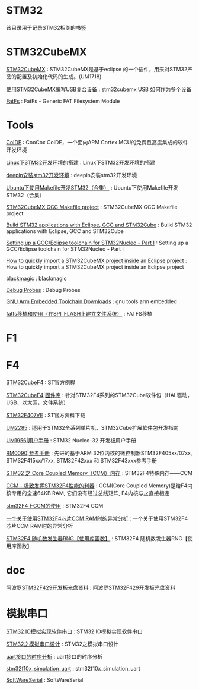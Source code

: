 # STM32
该目录用于记录STM32相关的书签

STM32CubeMX
==
[STM32CubeMX](https://www.stmcu.org.cn/document/detail/index/id-214984) : STM32CubeMX是基于eclipse 的一个插件，用来对STM32产品的配置及初始化代码的生成。(UM1718)

[使用STM32CubeMX编写USB复合设备](https://www.taterli.com/2355/) : stm32cubemx USB 如何作为多个设备  

[FatFs](http://elm-chan.org/fsw/ff/00index_e.html) : FatFs - Generic FAT Filesystem Module 

Tools
==
[CoIDE](https://www.st.com/content/st_com/zh/products/development-tools/software-development-tools/stm32-software-development-tools/stm32-ides/coide.html) : CooCox CoIDE，一个面向ARM Cortex MCU的免费且高度集成的软件开发环境

[Linux下STM32开发环境的搭建](https://www.cnblogs.com/amanlikethis/p/3803736.html) : Linux下STM32开发环境的搭建 

[deepin安装stm32开发环境](https://www.bilibili.com/video/av35014671/) : deepin安装stm32开发环境 

[Ubuntu下使用Makefile开发STM32（合集）](http://www.stmcu.org.cn/module/forum/thread-603753-1-1.html) : Ubuntu下使用Makefile开发STM32（合集） 

[STM32CubeMX GCC Makefile project](https://www.ba0sh1.com/blog/2015/02/23/stm32cubemx-gcc-makefile/) : STM32CubeMX GCC Makefile project 

[Build STM32 applications with Eclipse, GCC and STM32Cube](http://www.carminenoviello.com/2015/06/04/stm32-applications-eclipse-gcc-stcube/) : Build STM32 applications with Eclipse, GCC and STM32Cube 

[Setting up a GCC/Eclipse toolchain for STM32Nucleo - Part I](www.carminenoviello.com/2014/12/28/setting-gcceclipse-toolchain-stm32nucleo-part-1/) : Setting up a GCC/Eclipse toolchain for STM32Nucleo - Part I 

[How to quickly import a STM32CubeMX project inside an Eclipse project](http://www.carminenoviello.com/2015/11/02/quickly-import-stm32cubemx-project-eclipse-project/) : How to quickly import a STM32CubeMX project inside an Eclipse project 

[blackmagic](https://github.com/blacksphere/blackmagic) : blackmagic 

[Debug Probes](http://wiki.paparazziuav.org/wiki/Debug_Probes) : Debug Probes 

[GNU Arm Embedded Toolchain Downloads](https://developer.arm.com/tools-and-software/open-source-software/developer-tools/gnu-toolchain/gnu-rm/downloads) : gnu tools arm embedded 

[fatfs移植和使用（在SPI_FLASH上建立文件系统）](https://blog.csdn.net/qq_21475601/article/details/78032854) : FATFS移植 


F1
==


F4
==
[STM32CubeF4](https://my.st.com/content/my_st_com/zh/products/embedded-software/mcu-mpu-embedded-software/stm32-embedded-software/stm32cube-mcu-mpu-packages/stm32cubef4.license=1557128035033.product=STM32CubeF4.version=1.24.0.html) : ST官方例程

[STM32CubeF4|固件库](https://www.stmcu.org.cn/document/detail/index/id-214993) : 针对STM32F4系列的STM32Cube软件包（HAL驱动，USB，以太网，文件系统）

[STM32F407VE](https://www.st.com/content/st_com/zh/products/microcontrollers-microprocessors/stm32-32-bit-arm-cortex-mcus/stm32-high-performance-mcus/stm32f4-series/stm32f407-417/stm32f407ve.html#) : ST官方资料下载

[UM2285](https://www.stmcu.org.cn/document/detail/index/id-218564) : 适用于STM32全系列单片机，STM32Cube扩展软件包开发指南

[UM1956|用户手册](https://www.stmcu.org.cn/document/detail/index/id-217035) : STM32 Nucleo-32 开发板用户手册

[RM0090|参考手册](https://www.stmcu.org.cn/document/detail/index/id-200614) : 先进的基于ARM 32位内核的微控制器STM32F405xx/07xx, STM32F415xx/17xx, STM32F42xxx 和 STM32F43xxx参考手册

[STM32 之 Core Coupled Memory（CCM）内存](https://blog.csdn.net/ZCShouCSDN/article/details/79176306) : STM32F4特殊内存——CCM 

[CCM - 极致发挥STM32F4性能的利器](https://blog.csdn.net/q7727765/article/details/48207259) : CCM(Core Coupled Memory)是给F4内核专用的全速64KB RAM, 它们没有经过总线矩阵, F4内核与之直接相连 

[stm32F4上CCM的使用](https://blog.csdn.net/u012625379/article/details/90517082) : STM32F4 CCM 

[一个关于使用STM32F4芯片CCM RAM时的异常分析](https://www.eefocus.com/digiic/blog/17-01/402973_e00e8.html) : 一个关于使用STM32F4芯片CCM RAM时的异常分析  

[STM32F4 随机数发生器RNG【使用库函数】](https://www.cnblogs.com/zyqgold/archive/2013/05/29/3106284.html) : STM32F4 随机数发生器RNG【使用库函数】



doc
==
[阿波罗STM32F429开发板光盘资料](https://pan.baidu.com/s/1qYWqGA4?errno=0&errmsg=Auth%20Login%20Sucess&&bduss=&ssnerror=0&traceid=&#list/path=%2Fsharelink3993209745-45761792156446%2F%E3%80%90%E6%AD%A3%E7%82%B9%E5%8E%9F%E5%AD%90%E3%80%91%E9%98%BF%E6%B3%A2%E7%BD%97STM32F429%E5%BC%80%E5%8F%91%E6%9D%BF%E5%85%89%E7%9B%98%E8%B5%84%E6%96%99&parentPath=%2Fsharelink3993209745-45761792156446) : 阿波罗STM32F429开发板光盘资料






# 模拟串口

[STM32 IO模拟实现软件串口](https://blog.csdn.net/tonyiot/article/details/82502953) : STM32 IO模拟实现软件串口 

[STM32之模拟串口设计](https://www.cnblogs.com/wangshucai/p/10817204.html) : STM32之模拟串口设计 

[uart接口的时序分析](http://www.elecfans.com/emb/jiekou/20171206595848.html) : uart接口的时序分析 

[stm32f10x_simulation_uart](https://github.com/hzhsohn/stm32f10x_simulation_uart/blob/master/USER/main.c) : stm32f10x_simulation_uart 

[SoftWareSerial](https://github.com/TonyIOT/SoftWareSerial/blob/master/USER/main.c) : SoftWareSerial 










